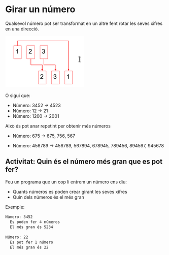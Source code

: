 Girar un número
=======================

Qualsevol número pot ser transformat en un altre fent rotar les seves xifres en una direcció.

![Roda número](imatges/roda.png)

O sigui que: 

* Número: 3452 →  4523
* Número: 12 →  21
* Número: 1200 →  2001

Això és pot anar repetint per obtenir més números

* Número: 675 →  675, 756, 567

* Número: 456789 → 456789, 567894, 678945, 789456, 894567, 945678


Activitat: Quin és el número més gran que es pot fer?
--------------------------------------------- 

Feu un programa que un cop li entrem un número ens diu:

* Quants números es poden crear girant les seves xifres
* Quin dels números és el més gran


Exemple: 

    Número: 3452 
      Es poden fer 4 números
      El més gran és 5234

    Número: 22
      Es pot fer 1 número
      El més gran és 22



